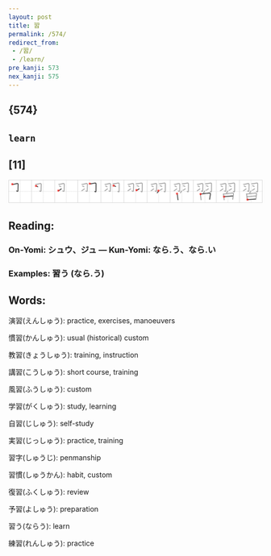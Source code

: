 ```yaml
---
layout: post
title: 習
permalink: /574/
redirect_from:
 - /習/
 - /learn/
pre_kanji: 573
nex_kanji: 575
---
```


## {574}

## `learn`

## [11]

<div class="stroke"><img src="../images/E7BF92.png" /></div>

## Reading:

### On-Yomi: シュウ、ジュ &mdash; Kun-Yomi: なら.う、なら.い

### Examples: 習う (なら.う)

## Words:

演習(えんしゅう): practice, exercises, manoeuvers

慣習(かんしゅう): usual (historical) custom

教習(きょうしゅう): training, instruction

講習(こうしゅう): short course, training

風習(ふうしゅう): custom

学習(がくしゅう): study, learning

自習(じしゅう): self-study

実習(じっしゅう): practice, training

習字(しゅうじ): penmanship

習慣(しゅうかん): habit, custom

復習(ふくしゅう): review

予習(よしゅう): preparation

習う(ならう): learn

練習(れんしゅう): practice
